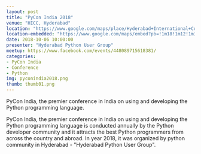 ```yaml
---
layout: post
title: "PyCon India 2018"
venue: "HICC, Hyderabad"
location: "https://www.google.com/maps/place/Hyderabad+International+Convention+Centre+(HICC)/@17.4522571,78.366159,13z/data=!4m8!1m2!2m1!1shicc+hyderabad!3m4!1s0x3bcb922df075a857:0x4ee11f87406cbdf1!8m2!3d17.4728898!4d78.3733243"
location-embedded: "https://www.google.com/maps/embed?pb=!1m18!1m12!1m3!1d2559.491206362724!2d78.37209238371312!3d17.472905996090688!2m3!1f0!2f0!3f0!3m2!1i1024!2i768!4f13.1!3m3!1m2!1s0x3bcb922df075a857%3A0x4ee11f87406cbdf1!2sHyderabad+International+Convention+Centre+(HICC)!5e0!3m2!1sen!2sin!4v1539417320738"
date: 2018-10-06 10:00:00
presenter: "Hyderabad Python User Group"
meetup: https://www.facebook.com/events/448089715618381/
categories:
- PyCon India
- Conference
- Python
img: pyconindia2018.png
thumb: thumb01.png
---
```


PyCon India, the premier conference in India on using and developing the Python programming language.
<!--more-->
PyCon India, the premier conference in India on using and developing the Python programming language is conducted annually by the Python developer community and it attracts the best Python programmers from across the country and abroad. In year 2018, it was organized by python community in Hyderabad - "Hyderabad Python User Group".





[hampden]: https://github.com/jekyll/jekyll
